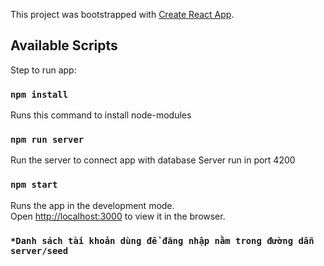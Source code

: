 This project was bootstrapped with [Create React App](https://github.com/facebook/create-react-app).

## Available Scripts

Step to run app:

### `npm install`

Runs this command to install node-modules

### `npm run server`

Run the server to connect app with database
Server run in port 4200

### `npm start`

Runs the app in the development mode.<br>
Open [http://localhost:3000](http://localhost:3000) to view it in the browser.

### `*Danh sách tài khoản dùng để đăng nhập nằm trong đường dẫn server/seed`
